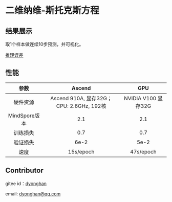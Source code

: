 # 二维纳维-斯托克斯方程

## 结果展示

取1个样本做连续10步预测，并可视化。

[推理误差](images/result.gif)

## 性能

|        参数         |        Ascend               |    GPU       |
|:----------------------:|:--------------------------:|:---------------:|
|     硬件资源         |     Ascend 910A, 显存32G；CPU: 2.6GHz, 192核      |      NVIDIA V100 显存32G       |
|     MindSpore版本   |        2.1            |      2.1       |
|        训练损失      |       0.7                |       0.7       |
|        验证损失      |        6e-2               |       5e-2    |
|        速度          |     15s/epoch        |    47s/epoch  |

## Contributor

gitee id：[dyonghan](https://gitee.com/dyonghan)

email: dyonghan@qq.com
